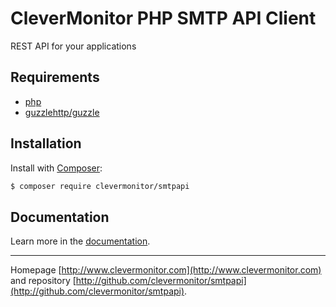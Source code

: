 # CleverMonitor PHP SMTP API Client
REST API for your applications

Requirements
------------
- [php](http://php.net)
- [guzzlehttp/guzzle](https://github.com/guzzle/guzzle)

Installation
------------
Install with [Composer](http://getcomposer.org/):

```sh
$ composer require clevermonitor/smtpapi
```

Documentation
------------

Learn more in the [documentation](https://smtpapi.clevermonitor.com).


-----

Homepage [http://www.clevermonitor.com](http://www.clevermonitor.com) and repository [http://github.com/clevermonitor/smtpapi](http://github.com/clevermonitor/smtpapi).